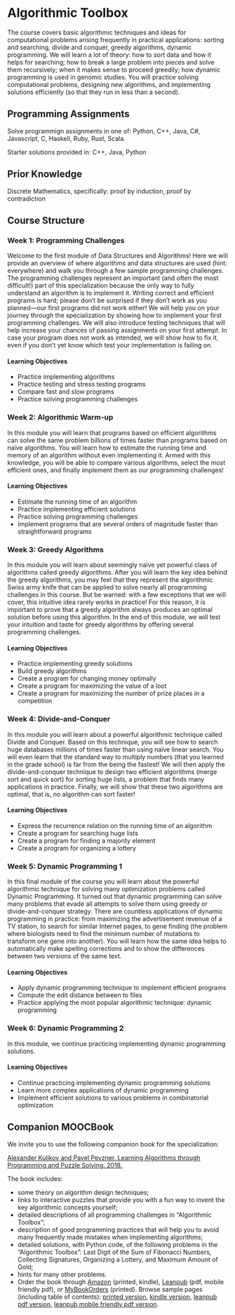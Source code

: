 # Algorithmic Toolbox

The course covers basic algorithmic techniques and ideas for computational problems arising frequently in practical applications: sorting and searching, divide and conquer, greedy algorithms, dynamic programming. We will learn a lot of theory: how to sort data and how it helps for searching; how to break a large problem into pieces and solve them recursively; when it makes sense to proceed greedily; how dynamic programming is used in genomic studies. You will practice solving computational problems, designing new algorithms, and implementing solutions efficiently (so that they run in less than a second).

## Programming Assignments

Solve programmign assignments in one of: Python, C++, Java, C#, Javascript, C, Haskell, Ruby, Rust, Scala.

Starter solutions provided in: C++, Java, Python

## Prior Knowledge

Discrete Mathematics, specifically: proof by induction, proof by contradiction

## Course Structure

### Week 1: Programming Challenges

Welcome to the first module of Data Structures and Algorithms! Here we will provide an overview of where algorithms and data structures are used (hint: everywhere) and walk you through a few sample programming challenges. The programming challenges represent an important (and often the most difficult!) part of this specialization because the only way to fully understand an algorithm is to implement it. Writing correct and efficient programs is hard; please don’t be surprised if they don’t work as you planned—our first programs did not work either! We will help you on your journey through the specialization by showing how to implement your first programming challenges. We will also introduce testing techniques that will help increase your chances of passing assignments on your first attempt. In case your program does not work as intended, we will show how to fix it, even if you don’t yet know which test your implementation is failing on.

#### Learning Objectives

- Practice implementing algorithms
- Practice testing and stress testing programs
- Compare fast and slow programs
- Practice solving programming challenges

### Week 2: Algorithmic Warm-up

In this module you will learn that programs based on efficient algorithms can solve the same problem billions of times faster than programs based on naïve algorithms. You will learn how to estimate the running time and memory of an algorithm without even implementing it. Armed with this knowledge, you will be able to compare various algorithms, select the most efficient ones, and finally implement them as our programming challenges!


#### Learning Objectives

- Estimate the running time of an algorithm
- Practice implementing efficient solutions
- Practice solving programming challenges
- Implement programs that are several orders of magnitude faster than straightforward programs

### Week 3: Greedy Algorithms

In this module you will learn about seemingly naïve yet powerful class of algorithms called greedy algorithms. After you will learn the key idea behind the greedy algorithms, you may feel that they represent the algorithmic Swiss army knife that can be applied to solve nearly all programming challenges in this course. But be warned: with a few exceptions that we will cover, this intuitive idea rarely works in practice! For this reason, it is important to prove that a greedy algorithm always produces an optimal solution before using this algorithm. In the end of this module, we will test your intuition and taste for greedy algorithms by offering several programming challenges.

#### Learning Objectives

- Practice implementing greedy solutions
- Build greedy algorithms
- Create a program for changing money optimally
- Create a program for maximizing the value of a loot
- Create a program for maximizing the number of prize places in a competition

### Week 4: Divide-and-Conquer

In this module you will learn about a powerful algorithmic technique called Divide and Conquer. Based on this technique, you will see how to search huge databases millions of times faster than using naïve linear search. You will even learn that the standard way to multiply numbers (that you learned in the grade school) is far from the being the fastest! We will then apply the divide-and-conquer technique to design two efficient algorithms (merge sort and quick sort) for sorting huge lists, a problem that finds many applications in practice. Finally, we will show that these two algorithms are optimal, that is, no algorithm can sort faster!

#### Learning Objectives

- Express the recurrence relation on the running time of an algorithm
- Create a program for searching huge lists
- Create a program for finding a majority element
- Create a program for organizing a lottery

### Week 5: Dynamic Programming 1

In this final module of the course you will learn about the powerful algorithmic technique for solving many optimization problems called Dynamic Programming. It turned out that dynamic programming can solve many problems that evade all attempts to solve them using greedy or divide-and-conquer strategy. There are countless applications of dynamic programming in practice: from maximizing the advertisement revenue of a TV station, to search for similar Internet pages, to gene finding (the problem where biologists need to find the minimum number of mutations to transform one gene into another). You will learn how the same idea helps to automatically make spelling corrections and to show the differences between two versions of the same text.

#### Learning Objectives

- Apply dynamic programming technique to implement efficient programs
- Compute the edit distance between to files
- Practice applying the most popular algorithmic technique: dynamic programming

### Week 6: Dynamic Programming 2

In this module, we continue practicing implementing dynamic programming solutions.

#### Learning Objectives

- Continue practicing implementing dynamic programming solutions
- Learn more complex applications of dynamic programming
- Implement efficient solutions to various problems in combinatorial optimization

## Companion MOOCBook

We invite you to use the following companion book for the specialization:

[Alexander Kulikov and Pavel Pevzner. Learning Algorithms through Programming and Puzzle Solving. 2018.](http://bit.ly/moocbookc)

The book includes:

- some theory on algorithm design techniques;
- links to interactive puzzles that provide you with a fun way to invent the key algorithmic concepts yourself;
- detailed descriptions of all programming challenges in “Algorithmic Toolbox”;
- description of good programming practices that will help you to avoid many frequently made mistakes when implementing algorithms;
- detailed solutions, with Python code, of the following problems in the “Algorithmic Toolbox”: Last Digit of the Sum of Fibonacci Numbers, Collecting Signatures, Organizing a Lottery, and Maximum Amount of Gold;
- hints for many other problems.
- Order the book through [Amazon](http://bit.ly/latpa19) (printed, kindle), [Leanpub](http://bit.ly/latpl19) (pdf, mobile friendly pdf), or [MyBookOrders](http://bit.ly/latpm19) (printed). Browse sample pages (including table of contents): [printed version](http://bit.ly/2XUEVOn), [kindle version](http://bit.ly/2SvE7cL), [leanpub pdf version](http://bit.ly/2xVI3dx), [leanpub mobile friendly pdf version](https://www.dropbox.com/s/pwuwvycj38rv0ui/book_leanpub_a5_sample_pages.pdf?dl=0).

